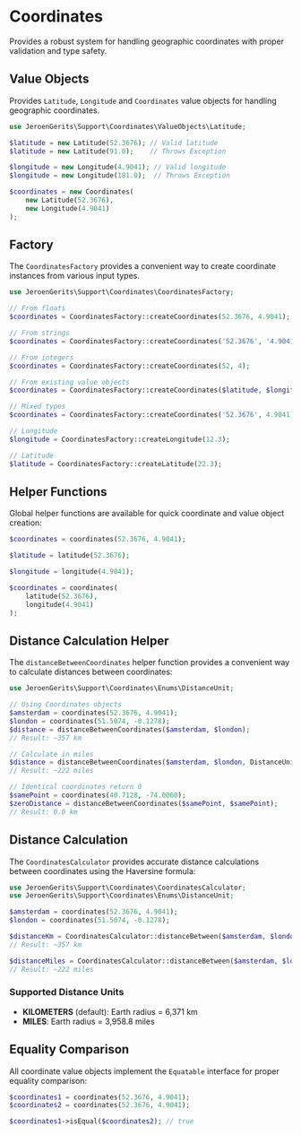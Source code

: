# Coordinates

Provides a robust system for handling geographic coordinates with proper validation and type safety.

## Value Objects

Provides `Latitude`, `Longitude` and `Coordinates` value objects for handling geographic coordinates.

```php
use JeroenGerits\Support\Coordinates\ValueObjects\Latitude;

$latitude = new Latitude(52.3676); // Valid latitude
$latitude = new Latitude(91.0);    // Throws Exception

$longitude = new Longitude(4.9041); // Valid longitude
$longitude = new Longitude(181.0);  // Throws Exception

$coordinates = new Coordinates(
    new Latitude(52.3676),
    new Longitude(4.9041)
);
```

## Factory

The `CoordinatesFactory` provides a convenient way to create coordinate instances from various input types.

```php
use JeroenGerits\Support\Coordinates\CoordinatesFactory;

// From floats
$coordinates = CoordinatesFactory::createCoordinates(52.3676, 4.9041);

// From strings
$coordinates = CoordinatesFactory::createCoordinates('52.3676', '4.9041');

// From integers
$coordinates = CoordinatesFactory::createCoordinates(52, 4);

// From existing value objects
$coordinates = CoordinatesFactory::createCoordinates($latitude, $longitude);

// Mixed types
$coordinates = CoordinatesFactory::createCoordinates('52.3676', 4.9041);

// Longitude
$longitude = CoordinatesFactory::createLongitude(12.3);

// Latitude
$latitude = CoordinatesFactory::createLatitude(22.3);
```

## Helper Functions

Global helper functions are available for quick coordinate and value object creation:

```php
$coordinates = coordinates(52.3676, 4.9041);

$latitude = latitude(52.3676);

$longitude = longitude(4.9041);

$coordinates = coordinates(
    latitude(52.3676),
    longitude(4.9041)
);
```

## Distance Calculation Helper

The `distanceBetweenCoordinates` helper function provides a convenient way to calculate distances between coordinates:

```php
use JeroenGerits\Support\Coordinates\Enums\DistanceUnit;

// Using Coordinates objects
$amsterdam = coordinates(52.3676, 4.9041);
$london = coordinates(51.5074, -0.1278);
$distance = distanceBetweenCoordinates($amsterdam, $london);
// Result: ~357 km

// Calculate in miles
$distance = distanceBetweenCoordinates($amsterdam, $london, DistanceUnit::MILES);
// Result: ~222 miles

// Identical coordinates return 0
$samePoint = coordinates(40.7128, -74.0060);
$zeroDistance = distanceBetweenCoordinates($samePoint, $samePoint);
// Result: 0.0 km
```

## Distance Calculation

The `CoordinatesCalculator` provides accurate distance calculations between coordinates using the Haversine formula:

```php
use JeroenGerits\Support\Coordinates\CoordinatesCalculator;
use JeroenGerits\Support\Coordinates\Enums\DistanceUnit;

$amsterdam = coordinates(52.3676, 4.9041);
$london = coordinates(51.5074, -0.1278);

$distanceKm = CoordinatesCalculator::distanceBetween($amsterdam, $london);
// Result: ~357 km

$distanceMiles = CoordinatesCalculator::distanceBetween($amsterdam, $london, DistanceUnit::MILES);
// Result: ~222 miles
```

### Supported Distance Units

- **KILOMETERS** (default): Earth radius = 6,371 km
- **MILES**: Earth radius = 3,958.8 miles

## Equality Comparison

All coordinate value objects implement the `Equatable` interface for proper equality comparison:

```php
$coordinates1 = coordinates(52.3676, 4.9041);
$coordinates2 = coordinates(52.3676, 4.9041);

$coordinates1->isEqual($coordinates2); // true
```
